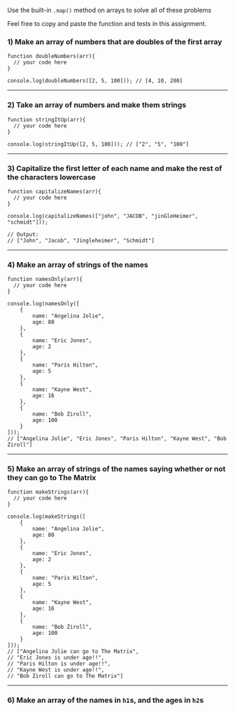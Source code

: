 Use the built-in `.map()` method on arrays to solve all of these problems

Feel free to copy and paste the function and tests in this assignment.

### **1) Make an array of numbers that are doubles of the first array**

```
function doubleNumbers(arr){
  // your code here
}

console.log(doubleNumbers([2, 5, 100])); // [4, 10, 200]

```

---

### **2) Take an array of numbers and make them strings**

```
function stringItUp(arr){
  // your code here
}

console.log(stringItUp([2, 5, 100])); // ["2", "5", "100"]

```

---

### **3) Capitalize the first letter of each name and make the rest of the characters lowercase**

```
function capitalizeNames(arr){
  // your code here
}

console.log(capitalizeNames(["john", "JACOB", "jinGleHeimer", "schmidt"])); 

// Output:
// ["John", "Jacob", "Jingleheimer", "Schmidt"]

```

---

### **4) Make an array of strings of the names**

```
function namesOnly(arr){
  // your code here
}

console.log(namesOnly([
    {
        name: "Angelina Jolie",
        age: 80
    },
    {
        name: "Eric Jones",
        age: 2
    },
    {
        name: "Paris Hilton",
        age: 5
    },
    {
        name: "Kayne West",
        age: 16
    },
    {
        name: "Bob Ziroll",
        age: 100
    }
]));
// ["Angelina Jolie", "Eric Jones", "Paris Hilton", "Kayne West", "Bob Ziroll"]

```

---

### **5) Make an array of strings of the names saying whether or not they can go to The Matrix**

```
function makeStrings(arr){
  // your code here
}

console.log(makeStrings([
    {
        name: "Angelina Jolie",
        age: 80
    },
    {
        name: "Eric Jones",
        age: 2
    },
    {
        name: "Paris Hilton",
        age: 5
    },
    {
        name: "Kayne West",
        age: 16
    },
    {
        name: "Bob Ziroll",
        age: 100
    }
]));
// ["Angelina Jolie can go to The Matrix",
// "Eric Jones is under age!!",
// "Paris Hilton is under age!!",
// "Kayne West is under age!!",
// "Bob Ziroll can go to The Matrix"]

```

---

### **6) Make an array of the names in `h1`s, and the ages in `h2`s**